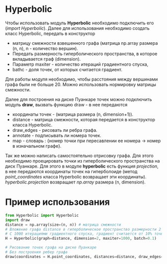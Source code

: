 # Hyperbolic
Чтобы использовать модуль **Hyperbolic** необходимо подключить его (*import Hyperbolic*). Далее для использования необходимо создать класс Hyperbolic, передать в конструктор 
* матрицу смежности взвешенного графа (матрица np.array размера (n, n), n - количество вершин).
* Передать размерность гиперболического пространства, в которое вкладывается граф (dimension). 
* Параметр maxiter - количество итераций градиентного спуска, 
* bathc - доля точек, от которых считается градиент.

Для работы модуля необходимо, чтобы расстояния между вершинами графа были не больше 20. Можно использовать нормировку матрицы смежности.

Далее для построения на диске Пуанкаре точек можно подключить модуль **draw**, вызвать функцию draw - в нее передаются 
* координаты точек - (матрица размера (n, dimension+1)). 
* distance - матрица смежности, которая передается в конструктор класса Hyperbolic. 
* draw_edges - рисовать ли ребра графа. 
* annotate - подписывать ли номера точек. 
* map - словарь : {номер точки при пересавлении ее номера -> номер в изначальном графе}.

Так же можно написать самостоятельно отрисовку графа. Для этого необходимо проецировать точки из гиперболического пространства на диск Пуанкаре. Для этого в модуле **hyperbolic** есть функция *projection*, в нее передаются координаты точек на гиперболоиде (метод *point_coordinates* класса Hyperbolic возвращает эти координаты).
*hyperbolic.projection* возвращает *np.array* размера (n, dimension).
# Пример использования
```python
from Hyperbolic import Hyperbolic
import draw
distance = np.array(size=(n, n)) # матрица смежности 
# Вложение графа distance в гиперболическое пространство размерности 2
# С 1000 итерациями градиентного спуска, градиент считается от 10% точек
H = Hyperbolic(graph=distance, dimension=2, maxiter=1000, batch=0.1) 

# Рисование точек графа на диске Пуанкаре
# Без построения ребер графа
draw(coordinates = H.point_coordinates, distances=distance, draw_edges=False)
```
